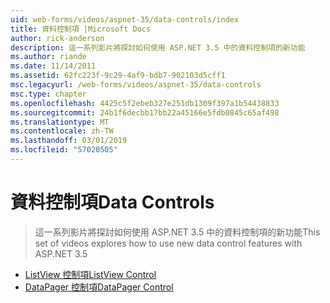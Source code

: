 ```yaml
---
uid: web-forms/videos/aspnet-35/data-controls/index
title: 資料控制項 |Microsoft Docs
author: rick-anderson
description: 這一系列影片將探討如何使用 ASP.NET 3.5 中的資料控制項的新功能
ms.author: riande
ms.date: 11/14/2011
ms.assetid: 62fc223f-9c29-4af9-bdb7-902103d5cff1
msc.legacyurl: /web-forms/videos/aspnet-35/data-controls
msc.type: chapter
ms.openlocfilehash: 4425c5f2ebeb327e251db1309f397a1b54438833
ms.sourcegitcommit: 24b1f6decbb17bb22a45166e5fdb0845c65af498
ms.translationtype: MT
ms.contentlocale: zh-TW
ms.lasthandoff: 03/01/2019
ms.locfileid: "57020505"
---
```

<a name="data-controls"></a><span data-ttu-id="10cf4-103">資料控制項</span><span class="sxs-lookup"><span data-stu-id="10cf4-103">Data Controls</span></span>
====================
> <span data-ttu-id="10cf4-104">這一系列影片將探討如何使用 ASP.NET 3.5 中的資料控制項的新功能</span><span class="sxs-lookup"><span data-stu-id="10cf4-104">This set of videos explores how to use new data control features with ASP.NET 3.5</span></span>


- [<span data-ttu-id="10cf4-105">ListView 控制項</span><span class="sxs-lookup"><span data-stu-id="10cf4-105">ListView Control</span></span>](the-listview-control.md)
- [<span data-ttu-id="10cf4-106">DataPager 控制項</span><span class="sxs-lookup"><span data-stu-id="10cf4-106">DataPager Control</span></span>](the-datapager-control.md)
